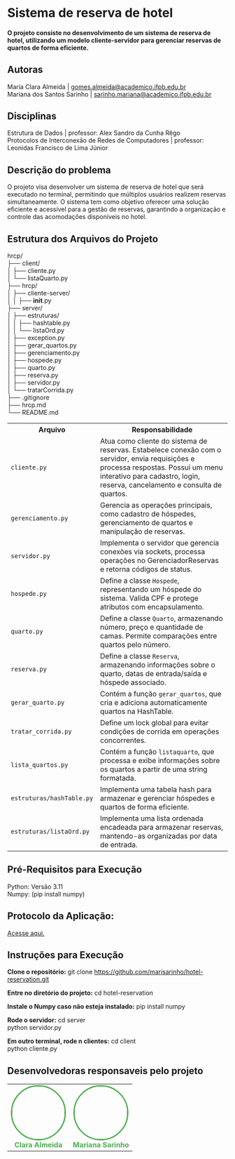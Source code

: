 

# Sistema de reserva de hotel 
#### O projeto consiste no desenvolvimento de um sistema de reserva de hotel, utilizando um modelo cliente-servidor para gerenciar reservas de quartos de forma eficiente.


## Autoras
 Maria Clara Almeida | gomes.almeida@academico.ifpb.edu.br<br>
Mariana dos Santos Sarinho | sarinho.mariana@academico.ifpb.edu.br


## Disciplinas
 Estrutura de Dados | professor: Alex Sandro da Cunha Rêgo<br>
Protocolos de Interconexão de Redes de Computadores | professor: Leonidas Francisco de Lima Júnior


## Descrição do problema
O projeto visa desenvolver um sistema de reserva de hotel que será executado no terminal, permitindo que múltiplos usuários realizem reservas simultaneamente. O sistema tem como objetivo oferecer uma solução eficiente e acessível para a gestão de reservas, garantindo a organização e controle das acomodações disponíveis no hotel.

## Estrutura dos Arquivos do Projeto

hrcp/<br>
├── client/<br>
│   ├── cliente.py  <br>
│   └── listaQuarto.py<br>
├── hrcp/<br>
│   ├── cliente-server/<br>
│   │   ├── __init__.py<br>
├── server/<br>
│   ├── estruturas/<br>
│   │   ├── hashtable.py <br> 
│   │   └── listaOrd.py <br>
│   ├── exception.py  <br>
│   ├── gerar_quartos.py  <br>
│   ├── gerenciamento.py  <br>
│   ├── hospede.py  <br>
│   ├── quarto.py  <br>
│   ├── reserva.py  <br>
│   ├── servidor.py <br>
│   └── tratarCorrida.py<br> 
├── .gitignore<br>
├── hrcp.md<br>
└── README.md <br>

<table>
  <tr>
    <th>Arquivo</th>
    <th>Responsabilidade</th>
  </tr>
  <tr>
    <td><code>cliente.py</code></td>
    <td>Atua como cliente do sistema de reservas. Estabelece conexão com o servidor, envia requisições e processa respostas. Possui um menu interativo para cadastro, login, reserva, cancelamento e consulta de quartos.</td>
  </tr>
  <tr>
    <td><code>gerenciamento.py</code></td>
    <td>Gerencia as operações principais, como cadastro de hóspedes, gerenciamento de quartos e manipulação de reservas.</td>
  </tr>
  <tr>
    <td><code>servidor.py</code></td>
    <td>Implementa o servidor que gerencia conexões via sockets, processa operações no GerenciadorReservas e retorna códigos de status.</td>
  </tr>
  <tr>
    <td><code>hospede.py</code></td>
    <td>Define a classe <code>Hospede</code>, representando um hóspede do sistema. Valida CPF e protege atributos com encapsulamento.</td>
  </tr>
  <tr>
    <td><code>quarto.py</code></td>
    <td>Define a classe <code>Quarto</code>, armazenando número, preço e quantidade de camas. Permite comparações entre quartos pelo número.</td>
  </tr>
  <tr>
    <td><code>reserva.py</code></td>
    <td>Define a classe <code>Reserva</code>, armazenando informações sobre o quarto, datas de entrada/saída e hóspede associado.</td>
  </tr>
  <tr>
    <td><code>gerar_quarto.py</code></td>
    <td>Contém a função <code>gerar_quartos</code>, que cria e adiciona automaticamente quartos na HashTable.</td>
  </tr>
  <tr>
    <td><code>tratar_corrida.py</code></td>
    <td>Define um lock global para evitar condições de corrida em operações concorrentes.</td>
  </tr>
  <tr>
    <td><code>lista_quartos.py</code></td>
    <td>Contém a função <code>listaquarto</code>, que processa e exibe informações sobre os quartos a partir de uma string formatada.</td>
  </tr>
  <tr>
    <td><code>estruturas/hashTable.py</code></td>
    <td>Implementa uma tabela hash para armazenar e gerenciar hóspedes e quartos de forma eficiente.</td>
  </tr>
  <tr>
    <td><code>estruturas/listaOrd.py</code></td>
    <td>Implementa uma lista ordenada encadeada para armazenar reservas, mantendo-as organizadas por data de entrada.</td>
  </tr>
</table>


## Pré-Requisitos para Execução 
Python: Versão 3.11 <br>
Numpy: (pip install numpy)<br>


## Protocolo da Aplicação:
[Acesse aqui.](https://github.com/marisarinho/hotel-reservation/blob/main/hrcp.md)<br>

## Instruções para Execução
**Clone o repositório:**
git clone https://github.com/marisarinho/hotel-reservation.git <br>

**Entre no diretório do projeto:**
cd hotel-reservation<br>

**Instale o Numpy caso não esteja instalado:**
pip install numpy<br>

**Rode o servidor:**
cd server<br>
python servidor.py<br>

**Em outro terminal, rode n clientes:**
cd client<br>
python cliente.py<br>

## Desenvolvedoras responsaveis pelo projeto




<table>
    <td align="center">
      <a href="https://github.com/euclaraalmeida">
        <img src="https://github.com/euclaraalmeida.png" width="120" height="120" style="border-radius: 50%; border: 3px solid #4CAF50;"/>
      </a>
      <br>
      <strong><a href="https://github.com/euclaraalmeida" style="text-decoration: none; color: #4CAF50;">Clara Almeida</a></strong>
    </td>
    <td align="center">
      <a href="https://github.com/marisarinho">
        <img src="https://github.com/marisarinho.png" width="120" height="120" style="border-radius: 50%; border: 3px solid #4CAF50;"/>
      </a>
      <br>
      <strong><a href="https://github.com/marisarinho" style="text-decoration: none; color: #4CAF50;">Mariana Sarinho</a></strong>
    </td>
  </tr>
</table>
